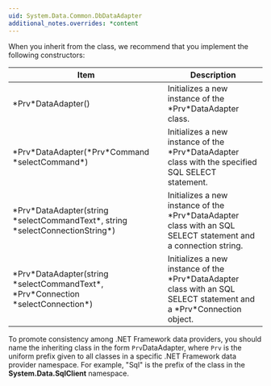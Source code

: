 ```yaml
---
uid: System.Data.Common.DbDataAdapter
additional_notes.overrides: *content
---
```


<p>When you inherit from the <xref href="System.Data.Common.DbDataAdapter"></xref> class, we recommend that you implement the following constructors:  
  
 <table><thead><tr><th> Item  
  
 </th><th> Description  
  
 </th></tr></thead><tbody><tr><td> *Prv*DataAdapter()  
  
 </td><td> Initializes a new instance of the *Prv*DataAdapter class.  
  
 </td></tr><tr><td> *Prv*DataAdapter(*Prv*Command *selectCommand*)  
  
 </td><td> Initializes a new instance of the *Prv*DataAdapter class with the specified SQL SELECT statement.  
  
 </td></tr><tr><td> *Prv*DataAdapter(string *selectCommandText*, string *selectConnectionString*)  
  
 </td><td> Initializes a new instance of the *Prv*DataAdapter class with an SQL SELECT statement and a connection string.  
  
 </td></tr><tr><td> *Prv*DataAdapter(string *selectCommandText*, *Prv*Connection *selectConnection*)  
  
 </td><td> Initializes a new instance of the *Prv*DataAdapter class with an SQL SELECT statement and a *Prv*Connection object.  
  
 </td></tr></tbody></table>  
  
 To promote consistency among .NET Framework data providers, you should name the inheriting class in the form <code>Prv</code>DataAdapter, where <code>Prv</code> is the uniform prefix given to all classes in a specific .NET Framework data provider namespace. For example, "Sql" is the prefix of the <xref href="System.Data.SqlClient.SqlDataAdapter"></xref> class in the **System.Data.SqlClient** namespace.</p>


